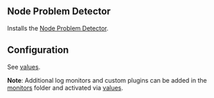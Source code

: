 Node Problem Detector
---------------------

Installs the [Node Problem Detector](https://github.com/kubernetes/node-problem-detector).

## Configuration

See [values](values.yaml).

**Note**: Additional log monitors and custom plugins can be added in the [monitors](monitors) folder and activated via [values](values.yaml).
